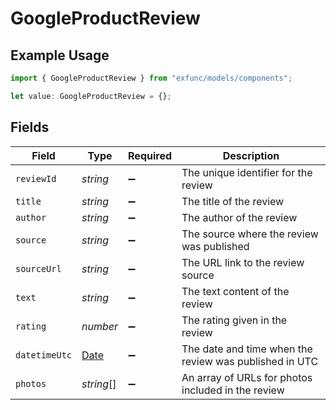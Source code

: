 # GoogleProductReview

## Example Usage

```typescript
import { GoogleProductReview } from "exfunc/models/components";

let value: GoogleProductReview = {};
```

## Fields

| Field                                                                                         | Type                                                                                          | Required                                                                                      | Description                                                                                   |
| --------------------------------------------------------------------------------------------- | --------------------------------------------------------------------------------------------- | --------------------------------------------------------------------------------------------- | --------------------------------------------------------------------------------------------- |
| `reviewId`                                                                                    | *string*                                                                                      | :heavy_minus_sign:                                                                            | The unique identifier for the review                                                          |
| `title`                                                                                       | *string*                                                                                      | :heavy_minus_sign:                                                                            | The title of the review                                                                       |
| `author`                                                                                      | *string*                                                                                      | :heavy_minus_sign:                                                                            | The author of the review                                                                      |
| `source`                                                                                      | *string*                                                                                      | :heavy_minus_sign:                                                                            | The source where the review was published                                                     |
| `sourceUrl`                                                                                   | *string*                                                                                      | :heavy_minus_sign:                                                                            | The URL link to the review source                                                             |
| `text`                                                                                        | *string*                                                                                      | :heavy_minus_sign:                                                                            | The text content of the review                                                                |
| `rating`                                                                                      | *number*                                                                                      | :heavy_minus_sign:                                                                            | The rating given in the review                                                                |
| `datetimeUtc`                                                                                 | [Date](https://developer.mozilla.org/en-US/docs/Web/JavaScript/Reference/Global_Objects/Date) | :heavy_minus_sign:                                                                            | The date and time when the review was published in UTC                                        |
| `photos`                                                                                      | *string*[]                                                                                    | :heavy_minus_sign:                                                                            | An array of URLs for photos included in the review                                            |